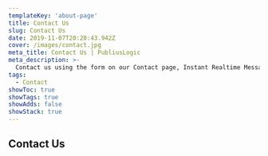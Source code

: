 ```yaml
---
templateKey: 'about-page'
title: Contact Us
slug: Contact Us
date: 2019-11-07T20:20:43.942Z
cover: /images/contact.jpg
meta_title: Contact Us | PubliusLogic
meta_description: >-
  Contact us using the form on our Contact page, Instant Realtime Messages can be sent to Admin by phone or computer through Mansbooks Slack account using Netlify functions.
tags:
  - Contact
showToc: true  
showTags: true 
showAdds: false 
showStack: true
---
```


## Contact Us

<interactive-contact></interactive-contact>